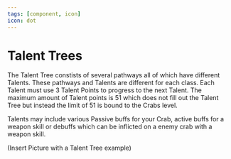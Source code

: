 ```yaml
---
tags: [component, icon]
icon: dot
---
```

# Talent Trees

The Talent Tree constists of several pathways all of which have different Talents. These pathways and Talents are different for each class. Each Talent must use 3 Talent Points to progress to the next Talent. The maximum amount of Talent points is 51 which does not fill out the Talent Tree but instead the limit of 51 is bound to the Crabs level. 

Talents may include various Passive buffs for your Crab, active buffs for a weapon skill or debuffs which can be inflicted on a enemy crab with a weapon skill.

(Insert Picture with a Talent Tree example)
